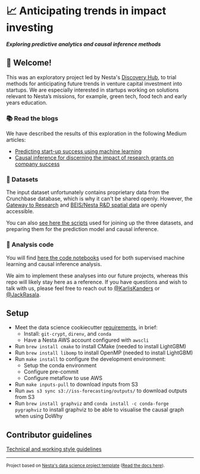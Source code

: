 #  :chart_with_upwards_trend: Anticipating trends in impact investing

**_Exploring predictive analytics and causal inference methods_**

## :wave: Welcome!

This was an exploratory project led by Nesta's [Discovery Hub](https://www.nesta.org.uk/project/discovery-hub/), to trial methods for anticipating future trends in venture capital investment into startups. We are especially interested in startups working on solutions relevant to Nesta’s missions, for example, green tech, food tech and early years education.

### :books: Read the blogs
We have described the results of this exploration in the following Medium articles:
- [Predicting start-up success using machine learning](https://medium.com/discovery-at-nesta/predicting-start-up-success-using-machine-learning-f3f53871bd22)
- [Causal inference for discerning the impact of research grants on company success](https://medium.com/discovery-at-nesta/causal-inference-634fe782e00c)


### :floppy_disk: Datasets
The input dataset unfortunately contains proprietary data from the Crunchbase database, which is why it can't be shared openly. However, the [Gateway to Research](https://gtr.ukri.org/) and [BEIS/Nesta R&D spatial data](https://access-research-development-spatial-data.beis.gov.uk/) are openly accessible.

You can also [see here the scripts](https://github.com/nestauk/innovation_sweet_spots/tree/dev/innovation_sweet_spots/pipeline/pilot/investment_predictions) used for joining up the three datasets, and preparing them for the prediction model and causal inference.

### :hammer: Analysis code

You will find [here the code notebooks](https://github.com/nestauk/iss_forecasting/tree/dev/iss_forecasting/analysis/company_level) used for both supervised machine learning and causal inference analysis.

We aim to implement these analyses into our future projects, whereas this repo will likely stay here as a reference. If you have questions and wish to talk with us, please feel free to reach out to [@KarlisKanders](https://twitter.com/kanderskarlis) or [@JackRasala](https://twitter.com/JackRasala).

## Setup

- Meet the data science cookiecutter [requirements](http://nestauk.github.io/ds-cookiecutter/quickstart), in brief:
  - Install: `git-crypt`, `direnv`, and `conda`
  - Have a Nesta AWS account configured with `awscli`
- Run `brew install cmake` to install CMake (needed to install LightGBM)
- Run `brew install libomp` to install OpenMP (needed to install LightGBM)
- Run `make install` to configure the development environment:
  - Setup the conda environment
  - Configure pre-commit
  - Configure metaflow to use AWS
- Run `make inputs-pull` to download inputs from S3
- Run `aws s3 sync s3://iss-forecasting/outputs/` to download outputs from S3
- Run `brew install graphviz` and `conda install -c conda-forge pygraphviz`
  to install graphviz to be able to visualise the causal graph when using DoWhy

## Contributor guidelines

[Technical and working style guidelines](https://github.com/nestauk/ds-cookiecutter/blob/master/GUIDELINES.md)

---

<small><p>Project based on <a target="_blank" href="https://github.com/nestauk/ds-cookiecutter">Nesta's data science project template</a>
(<a href="http://nestauk.github.io/ds-cookiecutter">Read the docs here</a>).
</small>
